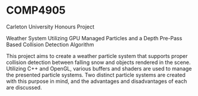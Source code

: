 # COMP4905
Carleton University Honours Project

Weather System Utilizing GPU Managed Particles and a Depth Pre-Pass Based Collision Detection Algorithm


This project aims to create a weather particle system that supports proper collision detection
between falling snow and objects rendered in the scene. Utilizing C++ and OpenGL, various buffers
and shaders are used to manage the presented particle systems. Two distinct particle systems are
created with this purpose in mind, and the advantages and disadvantages of each are discussed.
